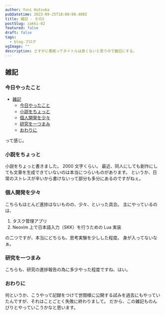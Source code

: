 ```yaml
---
author: Yuni Hutsuka
pubDatetime: 2023-09-25T18:00:00.400Z
title: 雑記 - その2
postSlug: zakki-02
featured: false
draft: false
tags:
  - blog-ブログ
ogImage: ""
description: さすがに愚痴ってタイトルは良くないと思うので雑記にする。
---
```


## 雑記

### 今日やったこと

- [雑記](#雑記)
  - [今日やったこと](#今日やったこと)
  - [小説をちょっと](#小説をちょっと)
  - [個人開発を少々](#個人開発を少々)
  - [研究を一つまみ](#研究を一つまみ)
  - [おわりに](#おわりに)

って感じ。

### 小説をちょっと

小説をちょっと書きました。
2000 文字くらい。
最近、同人にしても創作にしても文章を生成できていないのは本当につらいものがあります。
というか、日常のストレスが辛いから書けないって部分も多分にあるのですがねぇ。

### 個人開発を少々

こちらもほとんど進捗はないものの、少々、といった具合。
主にやっているのは、

1. タスク管理アプリ
2. Neovim 上で日本語入力（SKK）を行うための Lua 実装

の二つですが、本当にどちらも、思考実験を少しした程度。
身が入ってないなぁ。

### 研究を一つまみ

こちらも、研究の進捗報告の為に多少やった程度ですね、はい。

### おわりに

何というか、こうやって記録をつけて世間様に公開する試みを過去にもやっていたんですが、それはことごとく失敗に終わりまして。
だから、この雑記ものんびりとやっていこうかなと思います。

